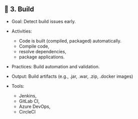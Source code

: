 ## 🔧 3. Build
- Goal: Detect build issues early.

- Activities:
  - Code is built (compiled, packaged) automatically.
  - Compile code,
  - resolve dependencies,
  - package applications.

- Practices: Build automation and validation.

- Output: Build artifacts (e.g., .jar, .war, .zip, .docker images)

- Tools:
  - Jenkins,
  - GitLab CI,
  - Azure DevOps,
  - CircleCI



